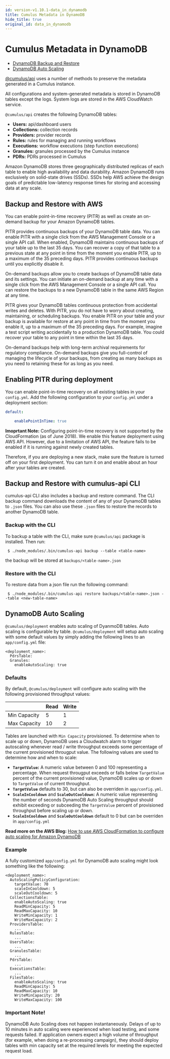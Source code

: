 ```yaml
---
id: version-v1.10.1-data_in_dynamodb
title: Cumulus Metadata in DynamoDB
hide_title: true
original_id: data_in_dynamodb
---
```


# Cumulus Metadata in DynamoDB
* [DynamoDB Backup and Restore](#backup-and-restore-with-aws)
* [DynamoDB Auto Scaling](#dynamodb-auto-scaling)

[@cumulus/api](https://www.npmjs.com/package/@cumulus/api) uses a number of methods to preserve the metadata generated in a Cumulus instance.

All configurations and system-generated metadata is stored in DynamoDB tables except the logs. System logs are stored in the AWS CloudWatch service.

`@cumulus/api` creates the following DynamoDB tables:

- **Users:** api/dashboard users
- **Collections:** collection records 
- **Providers:** provider records
- **Rules:** rules for managing and running workflows
- **Executions:** workflow executions (step function executions)
- **Granules:** granules processed by the Cumulus instance
- **PDRs:** PDRs processed in Cumulus

Amazon DynamoDB stores three geographically distributed replicas of each table to enable high availability and data durability. Amazon DynamoDB runs exclusively on solid-state drives (SSDs). SSDs help AWS achieve the design goals of predictable low-latency response times for storing and accessing data at any scale.

## Backup and Restore with AWS

You can enable point-in-time recovery (PITR) as well as create an on-demand backup for your Amazon DynamoDB tables.

PITR provides continuous backups of your DynamoDB table data. You can enable PITR with a single click from the AWS Management Console or a single API call. When enabled, DynamoDB maintains continuous backups of your table up to the last 35 days. You can recover a copy of that table to a previous state at any point in time from the moment you enable PITR, up to a maximum of the 35 preceding days. PITR provides continuous backups until you explicitly disable it.

On-demand backups allow you to create backups of DynamoDB table data and its settings. You can initiate an on-demand backup at any time with a single click from the AWS Management Console or a single API call. You can restore the backups to a new DynamoDB table in the same AWS Region at any time.

PITR gives your DynamoDB tables continuous protection from accidental writes and deletes. With PITR, you do not have to worry about creating, maintaining, or scheduling backups. You enable PITR on your table and your backup is available for restore at any point in time from the moment you enable it, up to a maximum of the 35 preceding days. For example, imagine a test script writing accidentally to a production DynamoDB table. You could recover your table to any point in time within the last 35 days.

On-demand backups help with long-term archival requirements for regulatory compliance. On-demand backups give you full-control of managing the lifecycle of your backups, from creating as many backups as you need to retaining these for as long as you need.

## Enabling PITR during deployment

You can enable point-in-time recovery on all existing tables in your `config.yml`. Add the following configuration to your `config.yml` under a deployment section:

```yaml
default:

    enablePointInTime: true
```

**Imoprtant Note:** Configuring point-in-time recovery is not supported by the CloudFormation (as of June 2018). We enable this feature deployment using AWS API. However, due to a limitation of AWS API, the feature fails to be enabled if it is running against newly created tables.

Therefore, if you are deploying a new stack, make sure the feature is turned off on your first deployment. You can turn it on and enable about an hour after your tables are created.


## Backup and Restore with cumulus-api CLI

cumulus-api CLI also includes a backup and restore command. The CLI backup command downloads the content of any of your DynamoDB tables to `.json` files. You can also use these `.json` files to restore the records to another DynamoDB table.

### Backup with the CLI

To backup a table with the CLI, make sure `@cumulus/api` package is installed. Then run:

     $ ./node_modules/.bin/cumulus-api backup --table <table-name>

the backup will be stored at `backups/<table-name>.json`

### Restore with the CLI

To restore data from a json file run the following command:

     $ ./node_modules/.bin/cumulus-api restore backups/<table-name>.json --table <new-table-name>

## DynamoDB Auto Scaling

`@cumulus/deployment` enables auto scaling of DyanmoDB tables. Auto scaling is configurable by table. `@cumulus/deployment` will setup auto scaling with some default values by simply adding the following lines to an `app/config.yml` file:

```
<deployment_name>:
  PdrsTable:
  Granules:
    enableAutoScaling: true  
```

### Defaults

By default, `@cumulus/deployment` will configure auto scaling with the following provisioned throughput values:

|              | Read | Write |
|--------------|------|-------|
| Min Capacity | 5    | 1     |
| Max Capacity | 10   | 2     |

Tables are launched with `Min Capacity` provisioned. To determine when to scale up or down, DynamoDB uses a Cloudwatch alarm to trigger autoscaling whenever read / write throughput exceeds some percentage of the current provisioned througput value. The following values are used to determine how and when to scale:

* **`TargetValue`:** A numeric value between 0 and 100 representing a percentage. When request througput exceeds or falls below `TargetValue` percent of the current provisioned value, DynamoDB scales up or down to `TargetValue` of current throughput.
* **`TargetValue`** defaults to 30, but can also be overriden in `app/config.yml`.
* **`ScaleInCooldown`** and **`ScaleOutCooldown`:** A numeric value representing the number of seconds DynamoDB Auto Scaling throughput should exhibit exceeding or subceeding the `TargetValue` percent of provisioned throughput before scaling up or down.
* **`ScaleInCooldown`** and **`ScaleOutCooldown`** default to 0 but can be overriden in `app/config.yml`

**Read more on the AWS Blog:** [How to use AWS CloudFormation to configure auto scaling for Amazon DynamoDB](https://aws.amazon.com/blogs/database/how-to-use-aws-cloudformation-to-configure-auto-scaling-for-amazon-dynamodb-tables-and-indexes/)

### Example

A fully customized `app/config.yml` for DynamoDB auto scaling might look something like the following:

```
<deployment_name>:
  AutoScalingPolicyConfiguration:
    targetValue: 70
    scaleInCooldown: 5
    scaleOutCooldown: 5
  CollectionsTable:
    enableAutoScaling: true
    ReadMinCapacity: 5
    ReadMaxCapacity: 10
    WriteMinCapacity: 1
    WriteMaxCapacity: 2
  ProvidersTable:
    ...
  RulesTable:
    ...
  UsersTable:
    ...
  GranulesTable:
    ...
  PdrsTable:
    ...
  ExecutionsTable:
    ...  
  FilesTable:
    enableAutoScaling: true
    ReadMinCapacity: 5
    ReadMaxCapacity: 10
    WriteMinCapacity: 20
    WriteMaxCapacity: 100
```

### Important Note!

DynamoDB Auto Scaling does not happen instantaneously. Delays of up to 10 minutes in auto scaling were experienced when load testing, and some requests failed. If application owners expect a high volume of throughput (for example, when doing a re-processing campaign), they should deploy tables with min capacity set at the required levels for meeting the expected request load.
